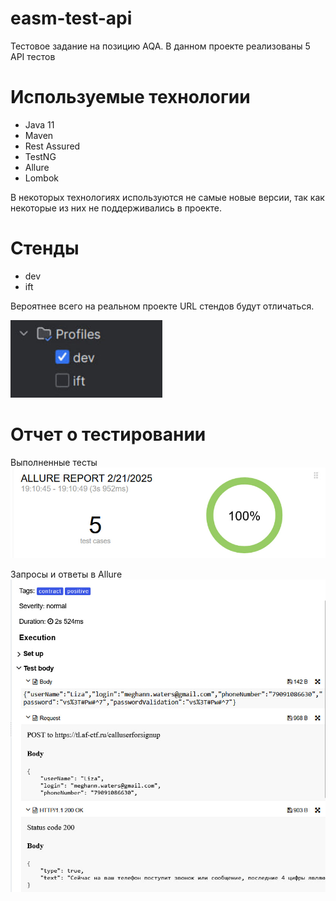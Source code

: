 # easm-test-api
Тестовое задание на позицию AQA. В данном проекте реализованы 5 API тестов

# Используемые технологии
* Java 11
* Maven 
* Rest Assured
* TestNG
* Allure
* Lombok

В некоторых технологиях используются не самые новые версии, так как некоторые из них не поддерживались в проекте.

# Стенды
* dev
* ift

Вероятнее всего на реальном проекте URL стендов будут отличаться.

![contours](https://github.com/Eg-Krutalevich/easm-test-api/blob/master/images/conturs.jpg)

# Отчет о тестировании

Выполненные тесты
![results](https://github.com/Eg-Krutalevich/easm-test-api/blob/master/images/report_1.jpg)

Запросы и ответы в Allure
![request_response](https://github.com/Eg-Krutalevich/easm-test-api/blob/master/images/report_2.jpg)

